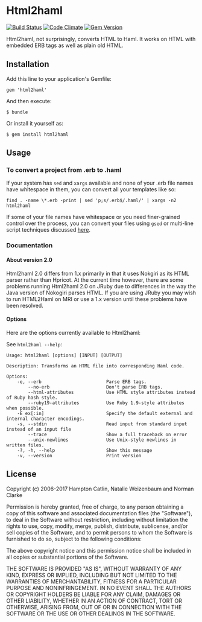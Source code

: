 # Html2haml

[![Build Status](https://github.com/haml/html2haml/actions/workflows/test.yml/badge.svg)](https://github.com/haml/html2haml/actions)
[![Code Climate](https://codeclimate.com/github/haml/html2haml.svg)](https://codeclimate.com/github/haml/html2haml)
[![Gem Version](https://badge.fury.io/rb/html2haml.svg)](https://rubygems.org/gems/html2haml)

Html2haml, not surprisingly, converts HTML to Haml. It works on HTML with
embedded ERB tags as well as plain old HTML.

## Installation

Add this line to your application's Gemfile:

    gem 'html2haml'

And then execute:

    $ bundle

Or install it yourself as:

    $ gem install html2haml

## Usage


### To convert a project from .erb to .haml

If your system has `sed` and `xargs` available and none of your .erb file names
have whitespace in them, you can convert all your templates like so:

    find . -name \*.erb -print | sed 'p;s/.erb$/.haml/' | xargs -n2 html2haml

If some of your file names have whitespace or you need finer-grained control
over the process, you can convert your files using `gsed` or multi-line script
techniques discussed [here](http://stackoverflow.com/questions/17576814/).


### Documentation

#### About version 2.0

Html2haml 2.0 differs from 1.x primarily in that it uses Nokgiri as its HTML
parser rather than Hpricot. At the current time however, there are some
problems running Html2haml 2.0 on JRuby due to differences in the way the Java
version of Nokogiri parses HTML. If you are using JRuby you may wish to run
HTML2Haml on MRI or use a 1.x version until these problems have been resolved.

#### Options

Here are the options currently available to Html2haml:

See `html2haml --help`:

    Usage: html2haml [options] [INPUT] [OUTPUT]

    Description: Transforms an HTML file into corresponding Haml code.

    Options:
        -e, --erb                        Parse ERB tags.
            --no-erb                     Don't parse ERB tags.
            --html-attributes            Use HTML style attributes instead of Ruby hash style.
            --ruby19-attributes          Use Ruby 1.9-style attributes when possible.
        -E ex[:in]                       Specify the default external and internal character encodings.
        -s, --stdin                      Read input from standard input instead of an input file
            --trace                      Show a full traceback on error
            --unix-newlines              Use Unix-style newlines in written files.
        -?, -h, --help                   Show this message
        -v, --version                    Print version

## License

Copyright (c) 2006-2017 Hampton Catlin, Natalie Weizenbaum and Norman Clarke

Permission is hereby granted, free of charge, to any person obtaining a copy of
this software and associated documentation files (the "Software"), to deal in
the Software without restriction, including without limitation the rights to
use, copy, modify, merge, publish, distribute, sublicense, and/or sell copies of
the Software, and to permit persons to whom the Software is furnished to do so,
subject to the following conditions:

The above copyright notice and this permission notice shall be included in all
copies or substantial portions of the Software.

THE SOFTWARE IS PROVIDED "AS IS", WITHOUT WARRANTY OF ANY KIND, EXPRESS OR
IMPLIED, INCLUDING BUT NOT LIMITED TO THE WARRANTIES OF MERCHANTABILITY, FITNESS
FOR A PARTICULAR PURPOSE AND NONINFRINGEMENT. IN NO EVENT SHALL THE AUTHORS OR
COPYRIGHT HOLDERS BE LIABLE FOR ANY CLAIM, DAMAGES OR OTHER LIABILITY, WHETHER
IN AN ACTION OF CONTRACT, TORT OR OTHERWISE, ARISING FROM, OUT OF OR IN
CONNECTION WITH THE SOFTWARE OR THE USE OR OTHER DEALINGS IN THE SOFTWARE.
